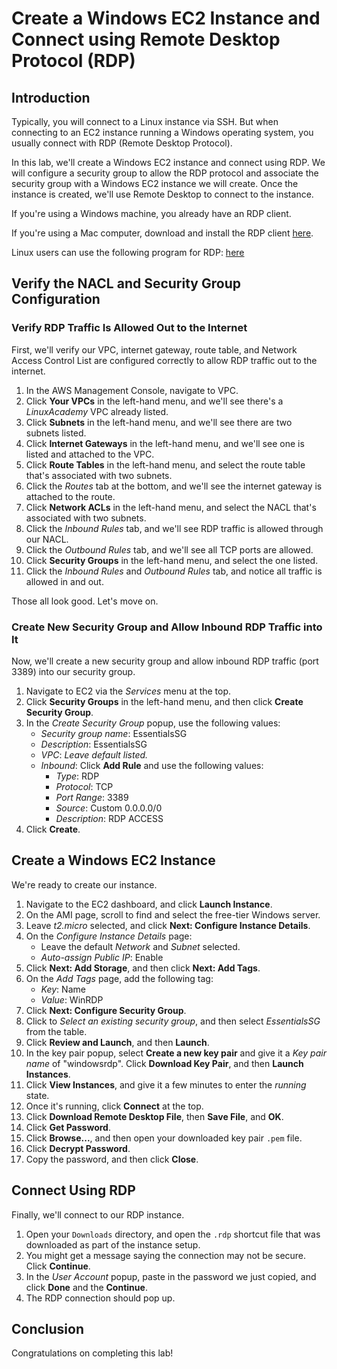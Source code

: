 # Create a Windows EC2 Instance and Connect using Remote Desktop Protocol (RDP)

## Introduction

Typically, you will connect to a Linux
 instance via SSH. But when connecting to an EC2 instance running a 
Windows operating system, you usually connect with RDP (Remote Desktop 
Protocol).

In this lab, we'll create a Windows 
EC2 instance and connect using RDP. We will configure a security group 
to allow the RDP protocol and associate the security group with a 
Windows EC2 instance we will create. Once the instance is created, we'll
 use Remote Desktop to connect to the instance.

If you're using a Windows machine, you already have an RDP client.

If you're using a Mac computer, download and install the RDP client [here](https://itunes.apple.com/us/app/microsoft-remote-desktop/id1295203466?mt=12).

Linux users can use the following program for RDP:
[here](https://remmina.org/)

## Verify the NACL and Security Group Configuration

### Verify RDP Traffic Is Allowed Out to the Internet

First, we'll verify our VPC, internet 
gateway, route table, and Network Access Control List are configured 
correctly to allow RDP traffic out to the internet.

1. In the AWS Management Console, navigate to VPC.
2. Click **Your VPCs** in the left-hand menu, and we'll see there's a *LinuxAcademy* VPC already listed.
3. Click **Subnets** in the left-hand menu, and we'll see there are two subnets listed.
4. Click **Internet Gateways** in the left-hand menu, and we'll see one is listed and attached to the VPC.
5. Click **Route Tables** in the left-hand menu, and select the route table that's associated with two subnets.
6. Click the *Routes* tab at the bottom, and we'll see the internet gateway is attached to the route.
7. Click **Network ACLs** in the left-hand menu, and select the NACL that's associated with two subnets.
8. Click the *Inbound Rules* tab, and we'll see RDP traffic is allowed through our NACL.
9. Click the *Outbound Rules* tab, and we'll see all TCP ports are allowed.
10. Click **Security Groups** in the left-hand menu, and select the one listed.
11. Click the *Inbound Rules* and *Outbound Rules* tab, and notice all traffic is allowed in and out.

Those all look good. Let's move on.

### Create New Security Group and Allow Inbound RDP Traffic into It

Now, we'll create a new security group and allow inbound RDP traffic (port 3389) into our security group.

1. Navigate to EC2 via the *Services* menu at the top.
2. Click **Security Groups** in the left-hand menu, and then click **Create Security Group**.
3. In the *Create Security Group* popup, use the following values:
    - *Security group name*: EssentialsSG
    - *Description*: EssentialsSG
    - *VPC*: *Leave default listed.*
    - *Inbound*: Click **Add Rule** and use the following values:
        - *Type*: RDP
        - *Protocol*: TCP
        - *Port Range*: 3389
        - *Source*: Custom 0.0.0.0/0
        - *Description*: RDP ACCESS
4. Click **Create**.

## Create a Windows EC2 Instance

We're ready to create our instance.

1. Navigate to the EC2 dashboard, and click **Launch Instance**.
2. On the AMI page, scroll to find and select the free-tier Windows server.
3. Leave *t2.micro* selected, and click **Next: Configure Instance Details**.
4. On the *Configure Instance Details* page:
    - Leave the default *Network* and *Subnet* selected.
    - *Auto-assign Public IP*: Enable
5. Click **Next: Add Storage**, and then click **Next: Add Tags**.
6. On the *Add Tags* page, add the following tag:
    - *Key*: Name
    - *Value*: WinRDP
7. Click **Next: Configure Security Group**.
8. Click to *Select an existing security group*, and then select *EssentialsSG* from the table.
9. Click **Review and Launch**, and then **Launch**.
10. In the key pair popup, select **Create a new key pair** and give it a *Key pair name* of "windowsrdp". Click **Download Key Pair**, and then **Launch Instances**.
11. Click **View Instances**, and give it a few minutes to enter the *running* state.
12. Once it's running, click **Connect** at the top.
13. Click **Download Remote Desktop File**, then **Save File**, and **OK**.
14. Click **Get Password**.
15. Click **Browse...**, and then open your downloaded key pair `.pem` file.
16. Click **Decrypt Password**.
17. Copy the password, and then click **Close**.

## Connect Using RDP

Finally, we'll connect to our RDP instance.

1. Open your `Downloads` directory, and open the `.rdp` shortcut file that was downloaded as part of the instance setup.
2. You might get a message saying the connection may not be secure. Click **Continue**.
3. In the *User Account* popup, paste in the password we just copied, and click **Done** and the **Continue**.
4. The RDP connection should pop up.

## Conclusion

Congratulations on completing this lab!